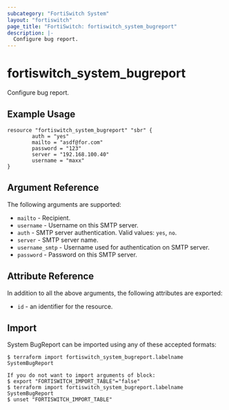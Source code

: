 ```yaml
---
subcategory: "FortiSwitch System"
layout: "fortiswitch"
page_title: "FortiSwitch: fortiswitch_system_bugreport"
description: |-
  Configure bug report.
---
```


# fortiswitch_system_bugreport
Configure bug report.

## Example Usage

```hcl
resource "fortiswitch_system_bugreport" "sbr" {
        auth = "yes"
        mailto = "asdf@for.com"
        password = "123"
        server = "192.168.100.40"
        username = "maxx"
}
```

## Argument Reference

The following arguments are supported:

* `mailto` - Recipient.
* `username` - Username on this SMTP server.
* `auth` - SMTP server authentication. Valid values: `yes`, `no`.
* `server` - SMTP server name.
* `username_smtp` - Username used for authentication on SMTP server.
* `password` - Password on this SMTP server.


## Attribute Reference

In addition to all the above arguments, the following attributes are exported:
* `id` - an identifier for the resource.

## Import

System BugReport can be imported using any of these accepted formats:
```
$ terraform import fortiswitch_system_bugreport.labelname SystemBugReport

If you do not want to import arguments of block:
$ export "FORTISWITCH_IMPORT_TABLE"="false"
$ terraform import fortiswitch_system_bugreport.labelname SystemBugReport
$ unset "FORTISWITCH_IMPORT_TABLE"
```
